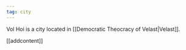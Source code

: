 ```yaml
---
tag: city
---
```

Vol Hoi is a city located in [[Democratic Theocracy of Velast|Velast]].

[[addcontent]]